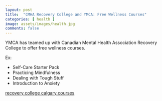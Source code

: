 ```yaml
---
layout: post
title:  "CMHA Recovery College and YMCA: Free Wellness Courses"
categories: [ health ]
image: assets/images/health.jpg
comments: false
---
```


YMCA has teamed up with Canadian Mental Health Association Recovery College to offer free wellness courses.

Ex:
- Self-Care Starter Pack
- Practicing Mindfulness
- Dealing with Tough Stuff
- Introduction to Anxiety

[recovery college calgary courses](https://recoverycollegecalgary.ca/courses/)

